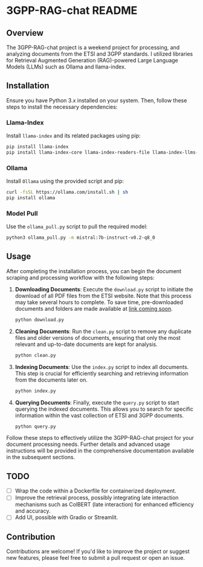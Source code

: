 # 3GPP-RAG-chat README

## Overview

The 3GPP-RAG-chat project is a weekend project for processing, and analyzing documents from the ETSI and 3GPP standards. I utilized libraries for Retrieval Augmented Generation (RAG)-powered Large Language Models (LLMs) such as Ollama and llama-index.


## Installation

Ensure you have Python 3.x installed on your system. Then, follow these steps to install the necessary dependencies:

### Llama-Index

Install `llama-index` and its related packages using pip:

```bash
pip install llama-index
pip install llama-index-core llama-index-readers-file llama-index-llms-ollama llama-index-embeddings-huggingface
```

### Ollama

Install `Ollama` using the provided script and pip:

```bash
curl -fsSL https://ollama.com/install.sh | sh
pip install ollama
```

### Model Pull

Use the `ollama_pull.py` script to pull the required model:

```bash
python3 ollama_pull.py -m mistral:7b-instruct-v0.2-q8_0
```

## Usage

After completing the installation process, you can begin the document scraping and processing workflow with the following steps:

1. **Downloading Documents**: Execute the `download.py` script to initiate the download of all PDF files from the ETSI website. Note that this process may take several hours to complete. To save time, pre-downloaded documents and folders are made available at [link coming soon](#LINK).

    ```bash
    python download.py
    ```

2. **Cleaning Documents**: Run the `clean.py` script to remove any duplicate files and older versions of documents, ensuring that only the most relevant and up-to-date documents are kept for analysis.

    ```bash
    python clean.py
    ```

3. **Indexing Documents**: Use the `index.py` script to index all documents. This step is crucial for efficiently searching and retrieving information from the documents later on.

    ```bash
    python index.py
    ```

4. **Querying Documents**: Finally, execute the `query.py` script to start querying the indexed documents. This allows you to search for specific information within the vast collection of ETSI and 3GPP documents.

    ```bash
    python query.py
    ```

Follow these steps to effectively utilize the 3GPP-RAG-chat project for your document processing needs. Further details and advanced usage instructions will be provided in the comprehensive documentation available in the subsequent sections.


## TODO

- [ ] Wrap the code within a Dockerfile for containerized deployment.
- [ ] Improve the retrieval process, possibly integrating late interaction mechanisms such as ColBERT (late interaction) for enhanced efficiency and accuracy.
- [ ] Add UI, possible with Gradio or Streamlit.

## Contribution

Contributions are welcome! If you'd like to improve the project or suggest new features, please feel free to submit a pull request or open an issue.